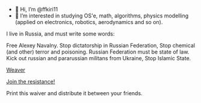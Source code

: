 - 👋 Hi, I’m @ffkiri11
- 👀 I’m interested in studying OS'e, math, algorithms, physics modelling (applied on electronics, robotics, aerodynamics and so on).
 
 I live in Russia, and must write some words:
     
 Free Alexey Navalny. Stop
 dictatorship in Russian Federation, Stop chemical (and other) terror and poisoning.
 Russian Federation must be state of law.
 Kick out russian and pararussian militans from Ukraine, Stop Islamic State.
 
 [Weaver](https://github.com/ffkiri11/pacific-tex/blob/main/pacific.pdf)
 
 [Join the resistance!](https://github.com/ffkiri11/pacific-tex)

Print this waiver and distribute it between your friends.

